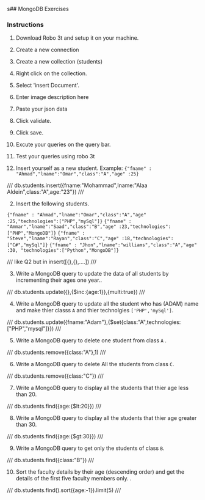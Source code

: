 s## MongoDB Exercises
### Instructions 
1. Download Robo 3t and setup it on your machine.
2. Create a new connection
3. Create a new collection (students)
4. Right click on the collection.
5. Select 'insert Document'.
6. Enter image description here
7. Paste your json data
8. Click validate.
9. Click save.
10. Excute your queries on the query bar.
11. Test your queries using robo 3t


1. Insert yourself as a new  student. Example:
`{"fname" : "Ahmad","lname":"Omar","class":"A","age" :25}`

/// db.students.insert({fname:"Mohammad",lname:"Alaa Aldein",class:"A",age:"23"}) ///

2.  Insert the following students.

`{"fname" : "Ahmad","lname":"Omar","class":"A","age" :25,"technologies":["PHP","mySql"]}`
`{"fname" : "Ammar","lname":"Saad","class":"B","age" :23,"technologies":["PHP","MongoDB"]}`
`{"fname" : "Steve","lname":"Rayan","class":"C","age" :18,"technologies":["C#","mySql"]}`
`{"fname" : "Jhon","lname":"williams","class":"A","age" :30, "technologies":["Python","MongoDB"]}`

/// like Q2 but in insert([{},{},....]) ///

3.  Write a MongoDB query to update the data of all students by incrementing their ages one year..

/// db.students.update({},{$inc:{age:1}},{multi:true}) ///

4. Write a MongoDB query to update all the student who has (ADAM) name and make thier classs `A` and thier technolgies `['PHP','mySql']`.

/// db.students.update({fname:"Adam"},{$set{class:"A",technologies:["PHP","mysql"]}}) ///

5. Write a MongoDB query to delete one student from class `A` .

/// db.students.remove({class:"A"},1) ///

6.  Write a MongoDB query to delete All the students from class `C`.

/// db.students.remove({class:"C"}) ///

7. Write a MongoDB query to display all the students that thier age less than 20.

/// db.students.find({age:{$lt:20}}) ///

8. Write a MongoDB query to display all the students that thier age greater than 30.

/// db.students.find({age:{$gt:30}}) ///

9. Write a MongoDB query to get only the students of class `B`.

/// db.students.find({class:"B"}) ///

10.  Sort the faculty details by their age (descending order) and get the details of the first five faculty members only. .

/// db.students.find().sort({age:-1}).limit(5) ///